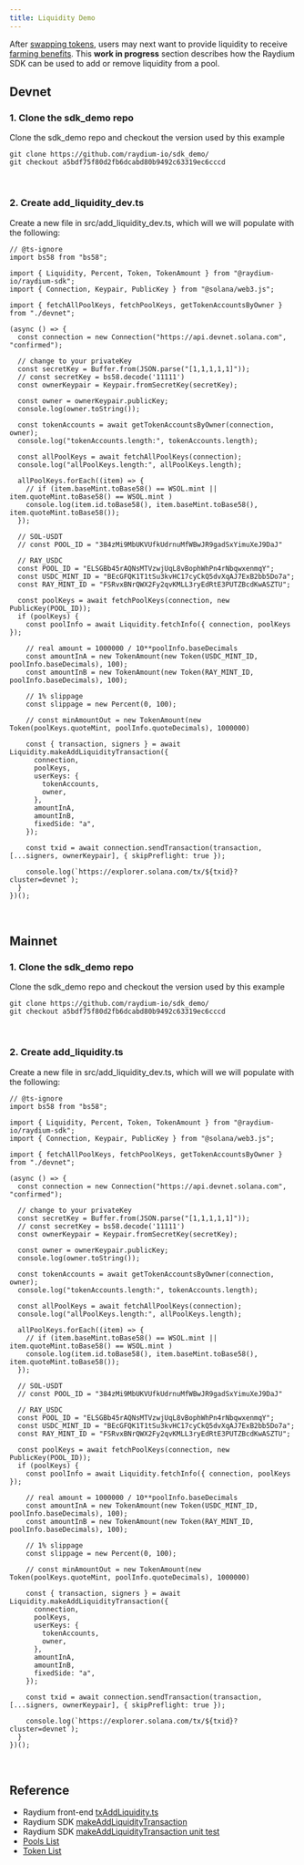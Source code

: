 ```yaml
---
title: Liquidity Demo
---
```


After [swapping tokens](/guides/swap), users may next want to provide liquidity to receive
[farming benefits](/guides/farm). This **work in progress** section describes how the Raydium SDK
can be used to add or remove liquidity from a pool.

## Devnet

### 1. Clone the sdk_demo repo

Clone the sdk_demo repo and checkout the version used by this example

```tsx
git clone https://github.com/raydium-io/sdk_demo/
git checkout a5bdf75f80d2fb6dcabd80b9492c63319ec6cccd
```

<br/>

### 2. Create add_liquidity_dev.ts

Create a new file in src/add_liquidity_dev.ts, which will we will populate with the following:

```tsx
// @ts-ignore
import bs58 from "bs58";

import { Liquidity, Percent, Token, TokenAmount } from "@raydium-io/raydium-sdk";
import { Connection, Keypair, PublicKey } from "@solana/web3.js";

import { fetchAllPoolKeys, fetchPoolKeys, getTokenAccountsByOwner } from "./devnet";

(async () => {
  const connection = new Connection("https://api.devnet.solana.com", "confirmed");

  // change to your privateKey
  const secretKey = Buffer.from(JSON.parse("[1,1,1,1,1]"));
  // const secretKey = bs58.decode('11111')
  const ownerKeypair = Keypair.fromSecretKey(secretKey);

  const owner = ownerKeypair.publicKey;
  console.log(owner.toString());

  const tokenAccounts = await getTokenAccountsByOwner(connection, owner);
  console.log("tokenAccounts.length:", tokenAccounts.length);

  const allPoolKeys = await fetchAllPoolKeys(connection);
  console.log("allPoolKeys.length:", allPoolKeys.length);

  allPoolKeys.forEach((item) => {
    // if (item.baseMint.toBase58() == WSOL.mint || item.quoteMint.toBase58() == WSOL.mint )
    console.log(item.id.toBase58(), item.baseMint.toBase58(), item.quoteMint.toBase58());
  });

  // SOL-USDT
  // const POOL_ID = "384zMi9MbUKVUfkUdrnuMfWBwJR9gadSxYimuXeJ9DaJ"

  // RAY_USDC
  const POOL_ID = "ELSGBb45rAQNsMTVzwjUqL8vBophWhPn4rNbqwxenmqY";
  const USDC_MINT_ID = "BEcGFQK1T1tSu3kvHC17cyCkQ5dvXqAJ7ExB2bb5Do7a";
  const RAY_MINT_ID = "FSRvxBNrQWX2Fy2qvKMLL3ryEdRtE3PUTZBcdKwASZTU";

  const poolKeys = await fetchPoolKeys(connection, new PublicKey(POOL_ID));
  if (poolKeys) {
    const poolInfo = await Liquidity.fetchInfo({ connection, poolKeys });

    // real amount = 1000000 / 10**poolInfo.baseDecimals
    const amountInA = new TokenAmount(new Token(USDC_MINT_ID, poolInfo.baseDecimals), 100);
    const amountInB = new TokenAmount(new Token(RAY_MINT_ID, poolInfo.baseDecimals), 100);

    // 1% slippage
    const slippage = new Percent(0, 100);

    // const minAmountOut = new TokenAmount(new Token(poolKeys.quoteMint, poolInfo.quoteDecimals), 1000000)

    const { transaction, signers } = await Liquidity.makeAddLiquidityTransaction({
      connection,
      poolKeys,
      userKeys: {
        tokenAccounts,
        owner,
      },
      amountInA,
      amountInB,
      fixedSide: "a",
    });

    const txid = await connection.sendTransaction(transaction, [...signers, ownerKeypair], { skipPreflight: true });

    console.log(`https://explorer.solana.com/tx/${txid}?cluster=devnet`);
  }
})();
```

<br/>

## Mainnet

### 1. Clone the sdk_demo repo

Clone the sdk_demo repo and checkout the version used by this example

```tsx
git clone https://github.com/raydium-io/sdk_demo/
git checkout a5bdf75f80d2fb6dcabd80b9492c63319ec6cccd
```

<br/>

### 2. Create add_liquidity.ts

Create a new file in src/add_liquidity_dev.ts, which will we will populate with the following:

```tsx
// @ts-ignore
import bs58 from "bs58";

import { Liquidity, Percent, Token, TokenAmount } from "@raydium-io/raydium-sdk";
import { Connection, Keypair, PublicKey } from "@solana/web3.js";

import { fetchAllPoolKeys, fetchPoolKeys, getTokenAccountsByOwner } from "./devnet";

(async () => {
  const connection = new Connection("https://api.devnet.solana.com", "confirmed");

  // change to your privateKey
  const secretKey = Buffer.from(JSON.parse("[1,1,1,1,1]"));
  // const secretKey = bs58.decode('11111')
  const ownerKeypair = Keypair.fromSecretKey(secretKey);

  const owner = ownerKeypair.publicKey;
  console.log(owner.toString());

  const tokenAccounts = await getTokenAccountsByOwner(connection, owner);
  console.log("tokenAccounts.length:", tokenAccounts.length);

  const allPoolKeys = await fetchAllPoolKeys(connection);
  console.log("allPoolKeys.length:", allPoolKeys.length);

  allPoolKeys.forEach((item) => {
    // if (item.baseMint.toBase58() == WSOL.mint || item.quoteMint.toBase58() == WSOL.mint )
    console.log(item.id.toBase58(), item.baseMint.toBase58(), item.quoteMint.toBase58());
  });

  // SOL-USDT
  // const POOL_ID = "384zMi9MbUKVUfkUdrnuMfWBwJR9gadSxYimuXeJ9DaJ"

  // RAY_USDC
  const POOL_ID = "ELSGBb45rAQNsMTVzwjUqL8vBophWhPn4rNbqwxenmqY";
  const USDC_MINT_ID = "BEcGFQK1T1tSu3kvHC17cyCkQ5dvXqAJ7ExB2bb5Do7a";
  const RAY_MINT_ID = "FSRvxBNrQWX2Fy2qvKMLL3ryEdRtE3PUTZBcdKwASZTU";

  const poolKeys = await fetchPoolKeys(connection, new PublicKey(POOL_ID));
  if (poolKeys) {
    const poolInfo = await Liquidity.fetchInfo({ connection, poolKeys });

    // real amount = 1000000 / 10**poolInfo.baseDecimals
    const amountInA = new TokenAmount(new Token(USDC_MINT_ID, poolInfo.baseDecimals), 100);
    const amountInB = new TokenAmount(new Token(RAY_MINT_ID, poolInfo.baseDecimals), 100);

    // 1% slippage
    const slippage = new Percent(0, 100);

    // const minAmountOut = new TokenAmount(new Token(poolKeys.quoteMint, poolInfo.quoteDecimals), 1000000)

    const { transaction, signers } = await Liquidity.makeAddLiquidityTransaction({
      connection,
      poolKeys,
      userKeys: {
        tokenAccounts,
        owner,
      },
      amountInA,
      amountInB,
      fixedSide: "a",
    });

    const txid = await connection.sendTransaction(transaction, [...signers, ownerKeypair], { skipPreflight: true });

    console.log(`https://explorer.solana.com/tx/${txid}?cluster=devnet`);
  }
})();
```

<br/>

## Reference

- Raydium front-end [txAddLiquidity.ts](https://github.com/raydium-io/raydium-frontend/blob/a8e37a43170b3f15f725bad4746cfe3ddb5d4757/src/application/liquidity/transaction/txAddLiquidity.ts)
- Raydium SDK [makeAddLiquidityTransaction](https://github.com/raydium-io/raydium-sdk/blob/76744e7c70ac355b2f3e4cac34708632f276337f/src/liquidity/liquidity.ts)
- Raydium SDK [makeAddLiquidityTransaction unit test](https://github.com/raydium-io/raydium-sdk/blob/bbf627c7963c184408fef6238ddb408afafc9004/test/liquidity/liquidity.test.ts)
- [Pools List](/resources/liquidity-pools)
- [Token List](/resources/token-list)
